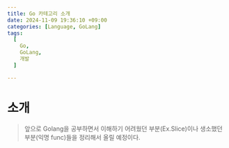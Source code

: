 ```yaml
---
title: Go 카테고리 소개
date: 2024-11-09 19:36:10 +09:00
categories: [Language, GoLang]
tags:
  [
    Go,
    GoLang,
    개발
  ]

---
```

# 소개
> 앞으로 Golang을 공부하면서 이해하기 어려웠던 부분(Ex.Slice)이나 생소했던 부분(익명 func)들을 정리해서 올릴 예정이다. 